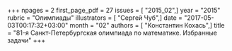 +++
npages = 2
first_page_pdf = 27
issues = [ "2015_02",]
year = "2015"
rubric = "Олимпиады"
illustrators = [ "Сергей Чуб",]
date = "2017-05-03T00:17:32+03:00"
month = "02"
authors = [ "Константин Кохась",]
title = "81-я Санкт-Петербургская олимпиада по математике. Избранные задачи"
+++

